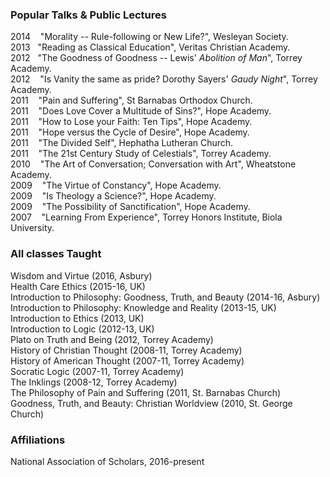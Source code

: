 ### Popular Talks & Public Lectures ###
2014 &nbsp;&nbsp; "Morality -- Rule-following or New Life?", Wesleyan Society.   
2013&nbsp;&nbsp; "Reading as Classical Education", Veritas Christian Academy.  
2012 &nbsp;&nbsp;"The Goodness of Goodness -- Lewis' *Abolition of Man*", Torrey Academy.   
2012 &nbsp;&nbsp; "Is Vanity the same as pride? Dorothy Sayers' *Gaudy Night*", Torrey Academy.  
2011 &nbsp;&nbsp; "Pain and Suffering", St Barnabas Orthodox Church.    
2011 &nbsp;&nbsp; "Does Love Cover a Multitude of Sins?", Hope Academy.  
2011 &nbsp;&nbsp; "How to Lose your Faith: Ten Tips", Hope Academy.  
2011 &nbsp;&nbsp; "Hope versus the Cycle of Desire", Hope Academy.  
2011 &nbsp;&nbsp; "The Divided Self", Hephatha Lutheran Church.     
2011 &nbsp;&nbsp; "The 21st Century Study of Celestials", Torrey Academy.  
2010 &nbsp;&nbsp; "The Art of Conversation; Conversation with Art", Wheatstone Academy.  
2009 &nbsp;&nbsp; "The Virtue of Constancy", Hope Academy.     
2009 &nbsp;&nbsp; "Is Theology a Science?", Hope Academy.     
2009 &nbsp;&nbsp; "The Possibility of Sanctification", Hope Academy.     
2007 &nbsp;&nbsp; "Learning From Experience", Torrey Honors Institute, Biola University.   


### All classes Taught
Wisdom and Virtue (2016, Asbury)  
Health Care Ethics   (2015-16, UK)  
Introduction to Philosophy: Goodness, Truth, and Beauty  (2014-16, Asbury)  
Introduction to Philosophy: Knowledge and Reality (2013-15, UK)  
Introduction to Ethics (2013, UK)  
Introduction to Logic (2012-13, UK)  
Plato on Truth and Being (2012, Torrey Academy)   
History of Christian Thought (2008-11, Torrey Academy)  
History of American Thought (2007-11, Torrey Academy)  
Socratic Logic (2007-11, Torrey Academy)  
The Inklings (2008-12, Torrey Academy)   
The Philosophy of Pain and Suffering (2011, St. Barnabas Church)  
Goodness, Truth, and Beauty: Christian Worldview (2010, St. George Church)  


### Affiliations

National Association of Scholars, 2016-present   